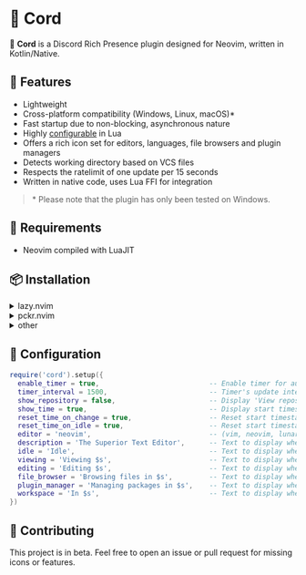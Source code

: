 # 🧩 Cord

🚀 **Cord** is a Discord Rich Presence plugin designed for Neovim, written in Kotlin/Native.

## 💎 Features
- Lightweight
- Cross-platform compatibility (Windows, Linux, macOS)*
- Fast startup due to non-blocking, asynchronous nature
- Highly [configurable](https://github.com/reblast/cord.nvim#configuration) in Lua
- Offers a rich icon set for editors, languages, file browsers and plugin managers
- Detects working directory based on VCS files
- Respects the ratelimit of one update per 15 seconds
- Written in native code, uses Lua FFI for integration

> \* Please note that the plugin has only been tested on Windows.

## 🔌 Requirements
- Neovim compiled with LuaJIT

## 📦 Installation
<details>
  <summary>lazy.nvim</summary>

  ```lua
  {
    'reblast/cord.nvim',
    build = './gradlew linkReleaseSharedNative --no-daemon --no-build-cache'
  }
  ```

  If the build fails with message `Process was killed because it reached the timeout`, try increasing the timeout in Lazy's configuration:
  
  ```lua
  require('lazy').setup(..., {
    git = {
      timeout = 600
    }
  })
  ```
</details>

<details>
  <summary>pckr.nvim</summary>

  ```lua
  {
    'reblast/cord.nvim',
    run = './gradlew linkReleaseSharedNative --no-daemon --no-build-cache'
  }
  ```
</details>

<details>
  <summary>other</summary>
  <p>Same steps apply to other plugin managers. Just make sure to add/run this build command:</p>

  ```sh
  ./gradlew linkReleaseSharedNative --no-daemon --no-build-cache
  ```
</details>

## 🔧 Configuration
```lua
require('cord').setup({
  enable_timer = true,                           -- Enable timer for automatic presence updates
  timer_interval = 1500,                         -- Timer's update interval in milliseconds (min 500)
  show_repository = false,                       -- Display 'View repository' button linked to repository url, if any
  show_time = true,                              -- Display start timestamp
  reset_time_on_change = true,                   -- Reset start timestamp on presence change
  reset_time_on_idle = true,                     -- Reset start timestamp on idle
  editor = 'neovim',                             -- (vim, neovim, lunarvim, nvchad or your application's client id)
  description = 'The Superior Text Editor',      -- Text to display when hovering over the editor's image
  idle = 'Idle',                                 -- Text to display when idle (empty string to disable)
  viewing = 'Viewing $s',                        -- Text to display when viewing a readonly file
  editing = 'Editing $s',                        -- Text to display when editing a file
  file_browser = 'Browsing files in $s',         -- Text to display when browsing files
  plugin_manager = 'Managing packages in $s',    -- Text to display when managing plugins
  workspace = 'In $s',                           -- Text to display when in a workspace (empty string to disable)
})
```

## 🌱 Contributing
This project is in beta. Feel free to open an issue or pull request for missing icons or features.